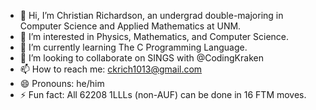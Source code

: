 - 👋 Hi, I’m Christian Richardson, an undergrad double-majoring in Computer Science and Applied Mathematics at UNM.
- 👀 I’m interested in Physics, Mathematics, and Computer Science.
- 🌱 I’m currently learning The C Programming Language.
- 💞️ I’m looking to collaborate on SINGS with @CodingKraken
- 📫 How to reach me: ckrich1013@gmail.com
- 😄 Pronouns: he/him
- ⚡ Fun fact: All 62208 1LLLs (non-AUF) can be done in 16 FTM moves.

<!---
Nacho-Meter-Stick/Nacho-Meter-Stick is a ✨ special ✨ repository because its `README.md` (this file) appears on your GitHub profile.
You can click the Preview link to take a look at your changes.
--->
